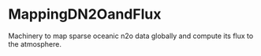# MappingDN2OandFlux
Machinery to map sparse oceanic n2o data globally and compute its flux to the atmosphere.
